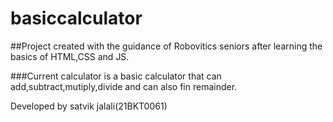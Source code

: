 # basiccalculator

##Project created with the guidance of Robovitics seniors after learning the basics of HTML,CSS and JS.

###Current calculator is a basic calculator that can add,subtract,mutiply,divide and can also fin remainder.


Developed by satvik jalali(21BKT0061)
